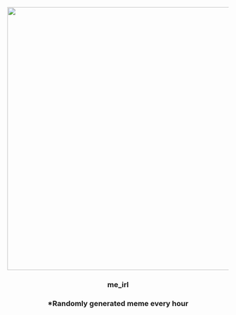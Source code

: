 <p align="center">
        <img src="https://i.redd.it/7iptebm48jo81.jpg" width="600" height="600">
        </p>
        <h3 align="center">me_irl</h3>
        <h3 align="center">*Randomly generated meme every hour</h3>
    